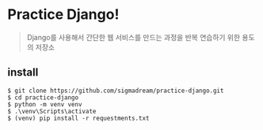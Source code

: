 # Practice Django!

> Django를 사용해서 간단한 웹 서비스를 만드는 과정을 반복 연습하기 위한 용도의 저장소

## install

```shell
$ git clone https://github.com/sigmadream/practice-django.git
$ cd practice-django
$ python -m venv venv
$ .\venv\Scripts\activate
$ (venv) pip install -r requestments.txt
```